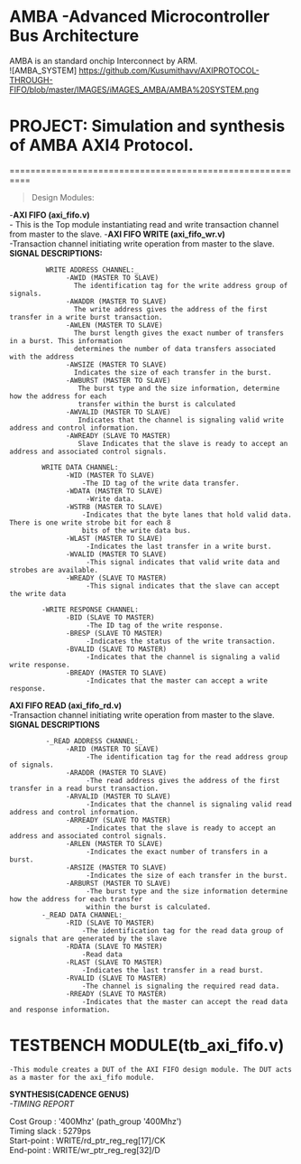 # AMBA -Advanced Microcontroller Bus Architecture
AMBA is an standard onchip Interconnect by ARM.  
![AMBA_SYSTEM] https://github.com/Kusumithavv/AXIPROTOCOL-THROUGH-FIFO/blob/master/IMAGES/iMAGES_AMBA/AMBA%20SYSTEM.png
# PROJECT: Simulation and synthesis of AMBA AXI4 Protocol.
==========================================================
> Design Modules:

-__AXI FIFO (axi_fifo.v)__  
    - This is the Top module instantiating read and write transaction channel from master to the slave.
-__AXI FIFO WRITE (axi_fifo_wr.v)__  
    -Transaction channel initiating write operation from master to the slave.  
       __SIGNAL DESCRIPTIONS:__  
       
             WRITE ADDRESS CHANNEL:_  
                  -AWID (MASTER TO SLAVE)  
                    The identification tag for the write address group of signals.  
                  -AWADDR (MASTER TO SLAVE)  
                    The write address gives the address of the first transfer in a write burst transaction.   
                  -AWLEN (MASTER TO SLAVE)  
                    The burst length gives the exact number of transfers in a burst. This information  
                    determines the number of data transfers associated with the address  
                  -AWSIZE (MASTER TO SLAVE)  
                    Indicates the size of each transfer in the burst.   
                  -AWBURST (MASTER TO SLAVE)  
                     The burst type and the size information, determine how the address for each  
                     transfer within the burst is calculated  
                  -AWVALID (MASTER TO SLAVE)  
                     Indicates that the channel is signaling valid write address and control information.  
                  -AWREADY (SLAVE TO MASTER)  
                     Slave Indicates that the slave is ready to accept an address and associated control signals.  
                       
            WRITE DATA CHANNEL:_
                  -WID (MASTER TO SLAVE)
                      -The ID tag of the write data transfer. 
                  -WDATA (MASTER TO SLAVE)
                       -Write data.
                  -WSTRB (MASTER TO SLAVE)
                      -Indicates that the byte lanes that hold valid data. There is one write strobe bit for each 8
                      bits of the write data bus.
                  -WLAST (MASTER TO SLAVE)
                       -Indicates the last transfer in a write burst. 
                  -WVALID (MASTER TO SLAVE)
                       -This signal indicates that valid write data and strobes are available. 
                  -WREADY (SLAVE TO MASTER)
                       -This signal indicates that the slave can accept the write data
                       
            -WRITE RESPONSE CHANNEL:
                  -BID (SLAVE TO MASTER)
                       -The ID tag of the write response. 
                  -BRESP (SLAVE TO MASTER)
                       -Indicates the status of the write transaction. 
                  -BVALID (SLAVE TO MASTER)
                       -Indicates that the channel is signaling a valid write response. 
                  -BREADY (MASTER TO SLAVE)
                       -Indicates that the master can accept a write response. 
__AXI FIFO READ (axi_fifo_rd.v)__  
      -Transaction channel initiating write operation from master to the slave.  
           __SIGNAL DESCRIPTIONS__  
           
             -_READ ADDRESS CHANNEL:_  
                  -ARID (MASTER TO SLAVE)  
                       -The identification tag for the read address group of signals.    
                  -ARADDR (MASTER TO SLAVE)  
                       -The read address gives the address of the first transfer in a read burst transaction.    
                  -ARVALID (MASTER TO SLAVE)  
                       -Indicates that the channel is signaling valid read address and control information.   
                  -ARREADY (SLAVE TO MASTER)  
                       -Indicates that the slave is ready to accept an address and associated control signals.   
                  -ARLEN (MASTER TO SLAVE)  
                       -Indicates the exact number of transfers in a burst.    
                  -ARSIZE (MASTER TO SLAVE)  
                       -Indicates the size of each transfer in the burst.    
                  -ARBURST (MASTER TO SLAVE)  
                       -The burst type and the size information determine how the address for each transfer  
                       within the burst is calculated.     
            -_READ DATA CHANNEL:_  
                  -RID (SLAVE TO MASTER)   
                      -The identification tag for the read data group of signals that are generated by the slave  
                  -RDATA (SLAVE TO MASTER)    
                      -Read data  
                  -RLAST (SLAVE TO MASTER)  
                      -Indicates the last transfer in a read burst.  
                  -RVALID (SLAVE TO MASTER)  
                      -The channel is signaling the required read data.   
                  -RREADY (SLAVE TO MASTER)  
                      -Indicates that the master can accept the read data and response information.   
  
# TESTBENCH MODULE(tb_axi_fifo.v)  
    -This module creates a DUT of the AXI FIFO design module. The DUT acts as a master for the axi_fifo module.   
      
__SYNTHESIS(CADENCE GENUS)__  
_-TIMING REPORT_  
  
Cost Group   : '400Mhz' (path_group '400Mhz')  
Timing slack :    5279ps  
Start-point  : WRITE/rd_ptr_reg_reg[17]/CK  
End-point    : WRITE/wr_ptr_reg_reg[32]/D  
                  
                  

